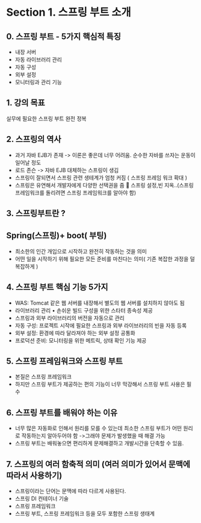 
# Section 1. 스프링 부트 소개

##  0. 스프링 부트 - 5가지 핵심적 특징
-	내장 서버
-	자동 라이브러리 관리
-	자동 구성
-	외부 설정
-	모니터링과 관리 기능

## 1. 강의 목표 
실무에 필요한 스프링 부트 완전 정복

## 2. 스프링의 역사 
- 과거 자바 EJB가 존재 -> 이론은 좋은데 너무 어려움.
  순수한 자바를 쓰자는 운동이 일어날 정도
- 로드 존슨 -> 자바 EJB 대체하는 스프링이 생김
- 스프링이 잘되면서 스프링 관련 생테계가 엄청 커짐 ( 스프링 프레임 워크 확대 )
- 스프링은 유연해서 개발자에게 다양한 선택권을 줌
	스프링 설정,빈 지옥..(스프링 프레임워크를 돌리려면 스프링 프레임워크를 알아야 함)

## 3. 스프링부트란 ?
## Spring(스프링)+ boot( 부팅) 
-	최소한의 인간 개입으로 시작하고 완전히 작동하는 것을 의미
-	어떤 일을 시작하기 위해 필요한 모든 준비를 마친다는 의미( 기존 복잡한 과정을 덜 복잡하게 )
## 4. 스프링 부트 핵심 기능 5가지
-	WAS: Tomcat 같은 웹 서버를 내장해서 별도의 웹 서버를 설치하지 않아도 됨 
-	라이브러리 관리 • 손쉬운 빌드 구성을 위한 스타터 종속성 제공 
-	스프링과 외부 라이브러리의 버전을 자동으로 관리 
-	자동 구성: 프로젝트 시작에 필요한 스프링과 외부 라이브러리의 빈을 자동 등록
-	 외부 설정: 환경에 따라 달라져야 하는 외부 설정 공통화 
-	프로덕션 준비: 모니터링을 위한 메트릭, 상태 확인 기능 제공

## 5. 스프링 프레임워크와 스프링 부트 
- 본질은 스프링 프레임워크 
- 하지만 스프링 부트가 제공하는 편의 기능이 너무 막강해서 스프링 부트 사용은 필수

## 6. 스프링 부트를 배워야 하는 이유
-	너무 많은 자동화로 인해서 원리를 모를 수 있는데 최소한 스프링 부트가 어떤 원리로 작동하는지 알아두어야 함 ->그래야 문제가 발생했을 때 해결 가능 
-	스프링 부트는 배워놓으면 편리하게 문제해결하고 개발시간을 단축할 수 있음. 

## 7. 스프링의 여러 함축적 의미 (여러 의미가 있어서 문맥에 따라서 사용하기)
- 스프링이라는 단어는 문맥에 따라 다르게 사용된다. 
- 스프링 DI 컨테이너 기술 
- 스프링 프레임워크 
- 스프링 부트, 스프링 프레임워크 등을 모두 포함한 스프링 생태계 

